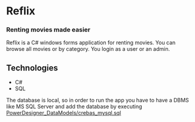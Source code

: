 # Reflix

### Renting movies made easier

Reflix is a C# windows forms application for renting movies. You can browse all movies or by category. You login as a user or an admin.

## Technologies

- C#
- SQL

The database is local, so in order to run the app you have to have a DBMS like MS SQL Server and add the database by executing
[PowerDesigner_DataModels/crebas_mysql.sql](https://github.com/wewark/Reflix/blob/master/PowerDesigner_DataModels/crebas_mysql.sql)
